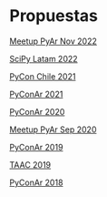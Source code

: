 Propuestas
==========

[Meetup PyAr Nov 2022](./pyar_meetup_nov_2022.md)

[SciPy Latam 2022](./scipy_latam_2022.md)

[PyCon Chile 2021](./pycon_chile_2021.md)

[PyConAr 2021](./pyconar_2021.md)

[PyConAr 2020](./pyconar_2020.md)

[Meetup PyAr Sep 2020](./pyar_meetup_sep_2020.md)

[PyConAr 2019](./pyconar_2019.md)

[TAAC 2019](./tacc_2019.md)

[PyConAr 2018](./pyconar_2018.md)
